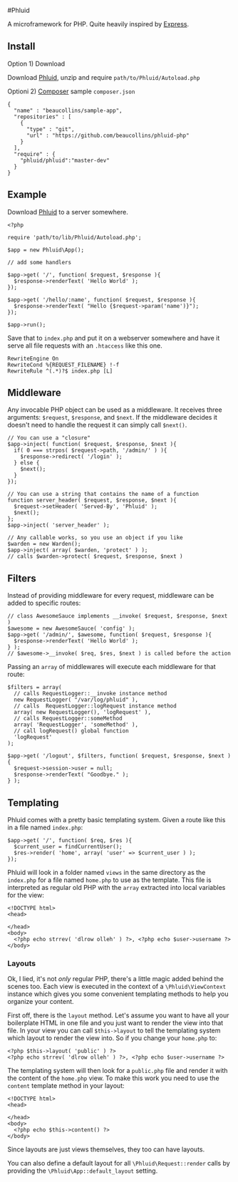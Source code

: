 #Phluid

A microframework for PHP. Quite heavily inspired by [Express][].

[Express]: http://expressjs.com "Express web application framework for node"

## Install

Option 1) Download

Download [Phluid][], unzip and require `path/to/Phluid/Autoload.php`

Optioni 2) [Composer][] sample `composer.json`

    {
      "name" : "beaucollins/sample-app",
      "repositories" : [
        {
          "type" : "git",
          "url" : "https://github.com/beaucollins/phluid-php"
        }
      ],
      "require" : {
        "phluid/phluid":"master-dev"
      }
    }

[Composer]: http://google.com/?q=composer%20php "Google Search: composer php"

## Example

Download [Phluid][] to a server somewhere. 

    <?php
    
    require 'path/to/lib/Phluid/Autoload.php';
        
    $app = new Phluid\App();
    
    // add some handlers
    
    $app->get( '/', function( $request, $response ){
      $response->renderText( 'Hello World' );
    });
    
    $app->get( '/hello/:name', function( $request, $response ){
      $response->renderText( "Hello {$request->param('name')}");
    });
    
    $app->run();
    
    
Save that to `index.php` and put it on a webserver somewhere and have it serve all file
requests with an `.htaccess` like this one.

    RewriteEngine On
    RewriteCond %{REQUEST_FILENAME} !-f
    RewriteRule ^(.*)?$ index.php [L]

[Phluid]: https://github.com/beaucollins/phluid-php/tarball/master "phluid-php master tarball"

## Middleware

Any invocable PHP object can be used as a middleware. It receives three
arguments: `$request`, `$response`, and `$next`. If the middleware decides it
doesn't need to handle the request it can simply call `$next()`.

    // You can use a "closure"
    $app->inject( function( $request, $response, $next ){
      if( 0 === strpos( $request->path, '/admin/' ) ){
        $response->redirect( '/login' );
      } else {
        $next();
      }
    });
    
    // You can use a string that contains the name of a function
    function server_header( $request, $response, $next ){
      $request->setHeader( 'Served-By', 'Phluid' );
      $next();
    };
    $app->inject( 'server_header' );
    
    // Any callable works, so you use an object if you like
    $warden = new Warden();
    $app->inject( array( $warden, 'protect' ) );
    // calls $warden->protect( $request, $response, $next )

## Filters

Instead of providing middleware for every request, middleware can be added to
specific routes:

    // class AwesomeSauce implements __invoke( $request, $response, $next )
    $awesome = new AwesomeSauce( 'config' );
    $app->get( '/admin/', $awesome, function( $request, $response ){
      $response->renderText( 'Hello World' );
    } );
    // $awesome->__invoke( $req, $res, $next ) is called before the action
    
Passing an `array` of middlewares will execute each middleware for that route:

    $filters = array(
      // calls RequestLogger::__invoke instance method
      new RequestLogger( "/var/log/phluid" ),
      // calls  RequestLogger::logRequest instance method
      array( new RequestLogger(), 'logRequest' ),
      // calls RequestLogger::someMethod
      array( 'RequestLogger', 'someMethod' ),
      // call logRequest() global function
      'logRequest'
    );
    
    $app->get( '/logout', $filters, function( $request, $response, $next ){
      $request->session->user = null;
      $response->renderText( "Goodbye." );
    } );
    
## Templating

Phluid comes with a pretty basic templating system. Given a route like this in
a file named `index.php`:

    $app->get( '/', function( $req, $res ){
      $current_user = findCurrentUser();
      $res->render( 'home', array( 'user' => $current_user ) );
    });

Phluid will look in a folder named `views` in the same directory as the
`index.php` for a file named `home.php` to use as the template. This file is
interpreted as regular old PHP with the `array` extracted into local variables
for the view:

    <!DOCTYPE html>
    <head>
    
    </head>
    <body>
      <?php echo strrev( 'dlrow olleh' ) ?>, <?php echo $user->username ?>
    </body>
    
### Layouts
    
Ok, I lied, it's not _only_ regular PHP, there's a little magic added behind
the scenes too. Each view is executed in the context of a `\Phluid\ViewContext`
instance which gives you some convenient templating methods to help you
organize your content.

First off, there is the `layout` method. Let's assume you want to have all your
boilerplate HTML in one file and you just want to render the view into that
file. In your view you can call `$this->layout` to tell the templating system
which layout to render the view into. So if you change your `home.php` to:

    <?php $this->layout( 'public' ) ?>
    <?php echo strrev( 'dlrow olleh' ) ?>, <?php echo $user->username ?>

The templating system will then look for a `public.php` file and render it with
the content of the `home.php` view. To make this work you need to use the
`content` template method in your layout:

    <!DOCTYPE html>
    <head>
    
    </head>
    <body>
      <?php echo $this->content() ?>
    </body>
    
Since layouts are just views themselves, they too can have layouts.

You can also define a default layout for all `\Phluid\Request::render` calls by
providing the `\Phluid\App::default_layout` setting.
